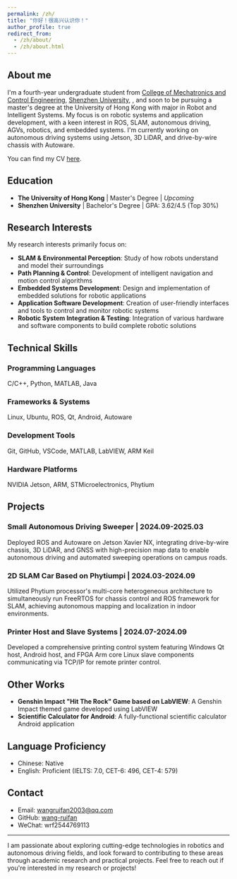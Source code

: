 ```yaml
---
permalink: /zh/
title: "你好！很高兴认识你！"
author_profile: true
redirect_from: 
  - /zh/about/
  - /zh/about.html
---
```


## About me

I'm a fourth-year undergraduate student from [College of Mechatronics and Control Engineering](https://cmce.szu.edu.cn/English/Home.htm), [Shenzhen University](https://www.szu.edu.cn/), 
, and soon to be pursuing a master's degree at the University of Hong Kong with major in Robot and Intelligent Systems. My focus is on robotic systems and application development, with a keen interest in ROS, SLAM, autonomous driving, AGVs, robotics, and embedded systems. I'm currently working on autonomous driving systems using Jetson, 3D LiDAR, and drive-by-wire chassis with Autoware.

You can find my CV [here](../files/Curriculum_Vitae.pdf).

## Education

- **The University of Hong Kong** | Master's Degree | *Upcoming*
- **Shenzhen University** | Bachelor's Degree | GPA: 3.62/4.5 (Top 30%)

## Research Interests

My research interests primarily focus on:

- **SLAM & Environmental Perception**: Study of how robots understand and model their surroundings
- **Path Planning & Control**: Development of intelligent navigation and motion control algorithms
- **Embedded Systems Development**: Design and implementation of embedded solutions for robotic applications
- **Application Software Development**: Creation of user-friendly interfaces and tools to control and monitor robotic systems
- **Robotic System Integration & Testing**: Integration of various hardware and software components to build complete robotic solutions

## Technical Skills

### Programming Languages

C/C++, Python, MATLAB, Java

### Frameworks & Systems

Linux, Ubuntu, ROS, Qt, Android, Autoware

### Development Tools

Git, GitHub, VSCode, MATLAB, LabVIEW, ARM Keil

### Hardware Platforms

NVIDIA Jetson, ARM, STMicroelectronics, Phytium

## Projects

### Small Autonomous Driving Sweeper | 2024.09-2025.03

Deployed ROS and Autoware on Jetson Xavier NX, integrating drive-by-wire chassis, 3D LiDAR, and GNSS with high-precision map data to enable autonomous driving and automated sweeping operations on campus roads.

### 2D SLAM Car Based on Phytiumpi | 2024.03-2024.09

Utilized Phytium processor's multi-core heterogeneous architecture to simultaneously run FreeRTOS for chassis control and ROS framework for SLAM, achieving autonomous mapping and localization in indoor environments.

### Printer Host and Slave Systems | 2024.07-2024.09

Developed a comprehensive printing control system featuring Windows Qt host, Android host, and FPGA Arm core Linux slave components communicating via TCP/IP for remote printer control.

## Other Works

- **Genshin Impact "Hit The Rock" Game based on LabVIEW**: A Genshin Impact themed game developed using LabVIEW
- **Scientific Calculator for Android**: A fully-functional scientific calculator Android application

## Language Proficiency

- Chinese: Native
- English: Proficient (IELTS: 7.0, CET-6: 496, CET-4: 579)

## Contact

- Email: <wangruifan2003@qq.com>
- GitHub: [wang-ruifan](https://github.com/wang-ruifan)
- WeChat: wrf2544769113

---

I am passionate about exploring cutting-edge technologies in robotics and autonomous driving fields, and look forward to contributing to these areas through academic research and practical projects. Feel free to reach out if you're interested in my research or projects!
